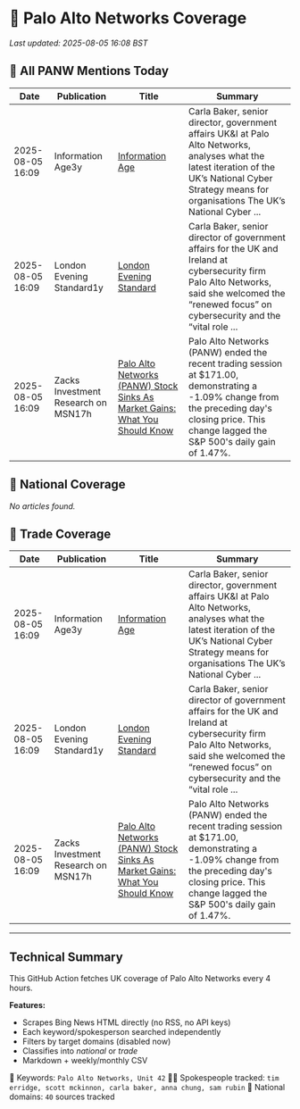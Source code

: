 # 🔐 Palo Alto Networks Coverage

_Last updated: 2025-08-05 16:08 BST_

## 📌 All PANW Mentions Today

| Date | Publication | Title | Summary |
|------|-------------|--------|---------|
| 2025-08-05 16:09 | Information Age3y | [Information Age](/news/search?q=site%3awww.information-age.com&FORM=NWBCLM) | Carla Baker, senior director, government affairs UK&I at Palo Alto Networks, analyses what the latest iteration of the UK’s National Cyber Strategy means for organisations The UK’s National Cyber ... |
| 2025-08-05 16:09 | London Evening Standard1y | [London Evening Standard](/news/search?q=site%3awww.standard.co.uk&FORM=NWBCLM) | Carla Baker, senior director of government affairs for the UK and Ireland at cybersecurity firm Palo Alto Networks, said she welcomed the “renewed focus” on cybersecurity and the “vital role ... |
| 2025-08-05 16:09 | Zacks Investment Research on MSN17h | [Palo Alto Networks (PANW) Stock Sinks As Market Gains: What You Should Know](https://www.msn.com/en-us/money/topstocks/palo-alto-networks-panw-stock-sinks-as-market-gains-what-you-should-know/ar-AA1JTTfU?ocid=BingNewsVerp) | Palo Alto Networks (PANW) ended the recent trading session at $171.00, demonstrating a -1.09% change from the preceding day's closing price. This change lagged the S&P 500's daily gain of 1.47%. |

## 📰 National Coverage

_No articles found._

## 📘 Trade Coverage

| Date | Publication | Title | Summary |
|------|-------------|--------|---------|
| 2025-08-05 16:09 | Information Age3y | [Information Age](/news/search?q=site%3awww.information-age.com&FORM=NWBCLM) | Carla Baker, senior director, government affairs UK&I at Palo Alto Networks, analyses what the latest iteration of the UK’s National Cyber Strategy means for organisations The UK’s National Cyber ... |
| 2025-08-05 16:09 | London Evening Standard1y | [London Evening Standard](/news/search?q=site%3awww.standard.co.uk&FORM=NWBCLM) | Carla Baker, senior director of government affairs for the UK and Ireland at cybersecurity firm Palo Alto Networks, said she welcomed the “renewed focus” on cybersecurity and the “vital role ... |
| 2025-08-05 16:09 | Zacks Investment Research on MSN17h | [Palo Alto Networks (PANW) Stock Sinks As Market Gains: What You Should Know](https://www.msn.com/en-us/money/topstocks/palo-alto-networks-panw-stock-sinks-as-market-gains-what-you-should-know/ar-AA1JTTfU?ocid=BingNewsVerp) | Palo Alto Networks (PANW) ended the recent trading session at $171.00, demonstrating a -1.09% change from the preceding day's closing price. This change lagged the S&P 500's daily gain of 1.47%. |


---

## Technical Summary

This GitHub Action fetches UK coverage of Palo Alto Networks every 4 hours.

**Features:**
- Scrapes Bing News HTML directly (no RSS, no API keys)
- Each keyword/spokesperson searched independently
- Filters by target domains (disabled now)
- Classifies into _national_ or _trade_
- Markdown + weekly/monthly CSV

📌 Keywords: `Palo Alto Networks, Unit 42`
🧑‍💼 Spokespeople tracked: `tim erridge, scott mckinnon, carla baker, anna chung, sam rubin`
📰 National domains: `40` sources tracked


